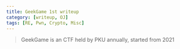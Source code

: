 ```yaml
---
title: GeekGame 1st writeup
category: [writeup, OJ]
tags: [RE, Pwn, Crypto, Misc]
---
```


> GeekGame is an CTF held by PKU annually, started from 2021
